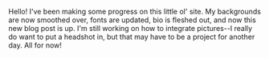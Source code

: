 
Hello! I've been making some progress on this little ol' site. My backgrounds are now smoothed over, fonts are updated,
bio is fleshed out, and now this new blog post is up. I'm still working on how to integrate pictures--I really do want to
put a headshot in, but that may have to be a project for another day. All for now!
